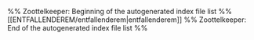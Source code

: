 %% Zoottelkeeper: Beginning of the autogenerated index file list %%
[[ENTFALLENDEREM/entfallenderem|entfallenderem]]
%% Zoottelkeeper: End of the autogenerated index file list %%
